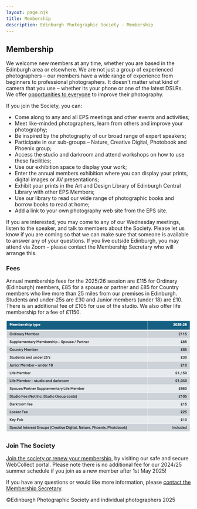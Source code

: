```yaml
---
layout: page.njk
title: Membership
description: Edinburgh Photographic Society - Membership
---
```


## Membership

We welcome new members at any time, whether you are based in the Edinburgh area or elsewhere. We are not just a group of experienced photographers – our members have a wide range of experience from beginners to professional photographers. It doesn't matter what kind of camera that you use – whether its your phone or one of the latest DSLRs. We offer [opportunities to everyone](/learning/) to improve their photography.

If you join the Society, you can:

- Come along to any and all EPS meetings and other events and activities;
- Meet like-minded photographers, learn from others and improve your photography;
- Be inspired by the photography of our broad range of expert speakers;
- Participate in our sub-groups – Nature, Creative Digital, Photobook and Phoenix group;
- Access the studio and darkroom and attend workshops on how to use these facilities;
- Use our exhibition space to display your work;
- Enter the annual members exhibition where you can display your prints, digital images or AV presentations;
- Exhibit your prints in the Art and Design Library of Edinburgh Central Library with other EPS Members;
- Use our library to read our wide range of photographic books and borrow books to read at home;
- Add a link to your own photography web site from the EPS site.

If you are interested, you may come to any of our Wednesday meetings, listen to the speaker, and talk to members about the Society. Please let us know if you are coming so that we can make sure that someone is available to answer any of your questions. If you live outside Edinburgh, you may attend via Zoom – please contact the Membership Secretary who will arrange this.

### Fees

Annual membership fees for the 2025/26 session are £115 for Ordinary (Edinburgh) members, £85 for a spouse or partner and £85 for Country members who live more than 25 miles from our premises in Edinburgh. Students and under-25s are £30 and Junior members (under 18) are £10. There is an additional fee of £105 for use of the studio. We also offer life membership for a fee of £1150.

[![](images/fees-2025-26.png)](/fees-2025-26/)

### Join The Society

[Join the society or renew your membership](https://webcollect.org.uk/eps), by visiting our safe and secure WebCollect portal. Please note there is no additional fee for our 2024/25 summer schedule if you join as a new member after 1st May 2025!

If you have any questions or would like more information, please [contact the Membership Secretary](mailto:membership@edinburghphotographicsociety.co.uk).

<p class="text-sm mt-12">©Edinburgh Photographic Society and individual photographers 2025</p>